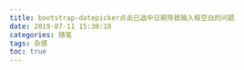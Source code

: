 ```yaml
---
title: bootstrap-datepicker点击已选中日期导致输入框空白的问题
date: 2019-07-11 15:30:18
categories: 随笔
tags: 杂感
toc: true
---
```


